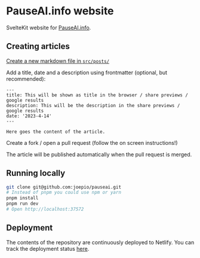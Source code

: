 # PauseAI.info website

SvelteKit website for [PauseAI.info](https://pauseai.info/).

## Creating articles

[Create a new markdown file in `src/posts/`](https://github.com/joepio/pauseai/new/main/src/posts)

Add a title, date and a description using frontmatter (optional, but recommended):

```
---
title: This will be shown as title in the browser / share previews / google results
description: This will be the description in the share previews / google results
date: '2023-4-14'
---

Here goes the content of the article.
```

Create a fork / open a pull request (follow the on screen instructions!)

The article will be published automatically when the pull request is merged.

## Running locally

```sh
git clone git@github.com:joepio/pauseai.git
# Instead of pnpm you could use npm or yarn
pnpm install
pnpm run dev
# Open http://localhost:37572
```

## Deployment
The contents of the repository are continuously deployed to Netlify. You can track the deployment status [here](https://app.netlify.com/sites/pauseai/deploys).
